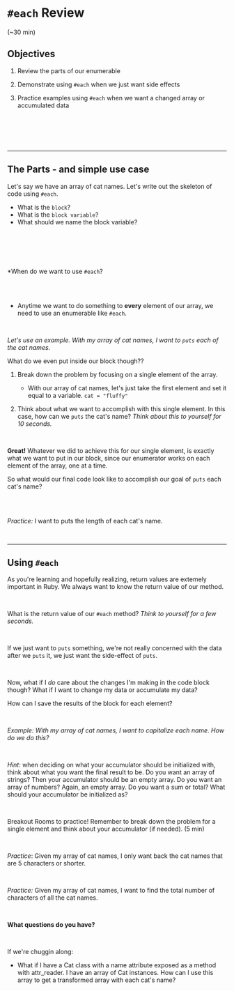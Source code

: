 # `#each` Review
(~30 min)

## Objectives
1. Review the parts of our enumerable

1. Demonstrate using `#each` when we just want side effects

1. Practice examples using `#each` when we want a changed array or accumulated data

<br/>
<br/>
<br/>
<br/>

---
## The Parts - and simple use case

Let's say we have an array of cat names. Let's write out the skeleton of code using `#each`.

- What is the `block`? 
- What is the `block variable`?
- What should we name the block variable?

<br/>
<br/>
<br/>
<br/>

*When do we want to use `#each`?

<br/>
<br/>


- Anytime we want to do something to **every** element of our array, we need to use an enumerable like `#each`.

<br/>

*Let's use an example. With my array of cat names, I want to `puts` each of the cat names.*

What do we even put inside our block though??
1. Break down the problem by focusing on a single element of the array.

    - With our array of cat names, let's just take the first element and set it equal to a variable.
`cat = "fluffy"`

2. Think about what we want to accomplish with this single element. In this case, how can we `puts` the cat's name?  *Think about this to yourself for 10 seconds.*


<br/>

**Great!** Whatever we did to achieve this for our single element, is exactly what we want to put in our block, since our enumerator works on each element of the array, one at a time.

So what would our final code look like to accomplish our goal of `puts` each cat's name?

<br/>
<br/>

*Practice:* I want to puts the length of each cat's name.

<br/>



---
## Using `#each`

As you're learning and hopefully realizing, return values are extemely important in Ruby. We always want to know the return value of our method. 

<br/>

What is the return value of our `#each` method? *Think to yourself for a few seconds.*

<br/>

If we just want to `puts` something, we're not really concerned with the data after we `puts` it, we just want the side-effect of `puts`.

<br/>


Now, what if I _do_ care about the changes I'm making in the code block though?
What if I want to change my data or accumulate my data? 

How can I save the results of the block for each element?

<br/>


*Example: With my array of cat names, I want to capitalize each name. How do we do this?*


<br/>

*Hint:* when deciding on what your accumulator should be initialized with, think about what you want the final result to be. Do you want an array of strings? Then your accumulator should be an empty array. Do you want an array of numbers? Again, an empty array. Do you want a sum or total? What should your accumulator be initialized as?

<br/>

Breakout Rooms to practice! Remember to break down the problem for a single element and think about your accumulator (if needed). (5 min)

<br/>

*Practice*: Given my array of cat names, I only want back the cat names that are 5 characters or shorter.

<br/>

*Practice:* Given my array of cat names, I want to find the total number of characters of all the cat names.

<br/>

**What questions do you have?**

<br/>

If we're chuggin along:
- What if I have a Cat class with a name attribute exposed as a method with attr_reader. I have an array of Cat instances. How can I use this array to get a transformed array with each cat's name?